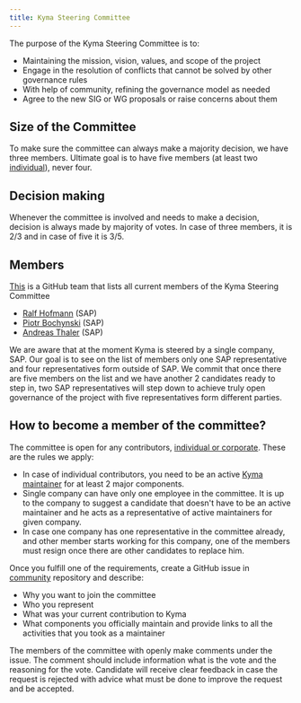 ```yaml
---
title: Kyma Steering Committee
---
```


The purpose of the Kyma Steering Committee is to:
* Maintaining the mission, vision, values, and scope of the project
* Engage in the resolution of conflicts that cannot be solved by other governance rules
* With help of community, refining the governance model as needed
* Agree to the new SIG or WG proposals or raise concerns about them

## Size of the Committee 

To make sure the committee can always make a majority decision, we have three members. Ultimate goal is to have five members (at least two [individual](/contributing/#contributing-rules-contributing-rules-agreements-and-licenses)), never four.

## Decision making

Whenever the committee is involved and needs to make a decision, decision is always made by majority of votes. In case of three members, it is 2/3 and in case of five it is 3/5.

## Members

[This](https://github.com/orgs/kyma-project/teams/kyma-steering-committee/members) is a GitHub team that lists all current members of the Kyma Steering Committee

* [Ralf Hofmann](https://github.com/ormos) (SAP)
* [Piotr Bochynski](https://github.com/pbochynski) (SAP)
* [Andreas Thaler](https://github.com/a-thaler) (SAP)

We are aware that at the moment Kyma is steered by a single company, SAP. Our goal is to see on the list of members only one SAP representative and four representatives form outside of SAP. We commit that once there are five members on the list and we have another 2 candidates ready to step in, two SAP representatives will step down to achieve truly open governance of the project with five representatives form different parties.

## How to become a member of the committee?

The committee is open for any contributors, [individual or corporate](/contributing/#contributing-rules-contributing-rules-agreements-and-licenses). These are the rules we apply:

* In case of individual contributors, you need to be an active [Kyma maintainer](#kyma-working-model-kyma-working-model-process-for-becoming-a-maintainer-aka-codeowner) for at least 2 major components.
* Single company can have only one employee in the committee. It is up to the company to suggest a candidate that doesn't have to be an active maintainer and he acts as a representative of active maintainers for given company.
* In case one company has one representative in the committee already, and other member starts working for this company, one of the members must resign once there are other candidates to replace him.

Once you fulfill one of the requirements, create a GitHub issue in [community](https://github.com/kyma-project/community) repository and describe:
* Why you want to join the committee
* Who you represent
* What was your current contribution to Kyma
* What components you officially maintain and provide links to all the activities that you took as a maintainer

The members of the committee with openly make comments under the issue. The comment should include information what is the vote and the reasoning for the vote. Candidate will receive clear feedback in case the request is rejected with advice what must be done to improve the request and be accepted.